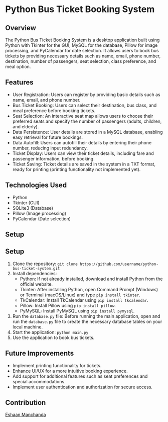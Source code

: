 # Python Bus Ticket Booking System

## Overview
The Python Bus Ticket Booking System is a desktop application built using Python with Tkinter for the GUI, MySQL for the database, Pillow for image processing, and PyCalendar for date selection. It allows users to book bus tickets by providing necessary details such as name, email, phone number, destination, number of passengers, seat selection, class preference, and meal option.

## Features
- User Registration: Users can register by providing basic details such as name, email, and phone number.
- Bus Ticket Booking: Users can select their destination, bus class, and meal preference before booking tickets.
- Seat Selection: An interactive seat map allows users to choose their preferred seats and specify the number of passengers (adults, children, and elderly).
- Data Persistence: User details are stored in a MySQL database, enabling easy retrieval for future bookings.
- Data Autofill: Users can autofill their details by entering their phone number, reducing input redundancy.
- Ticket Display: Users can view their ticket details, including fare and passenger information, before booking.
- Ticket Saving: Ticket details are saved in the system in a TXT format, ready for printing (printing functionality not implemented yet).

## Technologies Used
- Python
- Tkinter (GUI)
- SQLite3 (Database)
- Pillow (Image processing)
- PyCalendar (Date selection)

## Setup
## Setup
1. Clone the repository: `git clone https://github.com/username/python-bus-ticket-system.git`
2. Install dependencies:
   - Python: If not already installed, download and install Python from the official website.
   - Tkinter: After installing Python, open Command Prompt (Windows) or Terminal (macOS/Linux) and type `pip install tkinter`.
   - TkCalendar: Install TkCalendar using `pip install tkcalendar`.
   - Pillow: Install Pillow using `pip install pillow`.
   - PyMySQL: Install PyMySQL using `pip install pymysql`.
3. Run the `database.py` file: Before running the main application, open and run the `database.py` file to create the necessary database tables on your local machine.
4. Start the application: `python main.py`
5. Use the application to book bus tickets.

## Future Improvements
- Implement printing functionality for tickets.
- Enhance UI/UX for a more intuitive booking experience.
- Add support for additional features such as seat preferences and special accommodations.
- Implement user authentication and authorization for secure access.
 
## Contribution 
[Eshaan Manchanda](https://github.com/EshaanManchanda)


